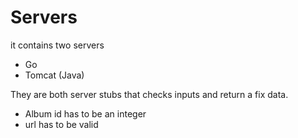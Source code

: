 # Servers

it contains two servers
- Go
- Tomcat (Java)

They are both server stubs that checks inputs and return a fix data.
- Album id has to be an integer
- url has to be valid